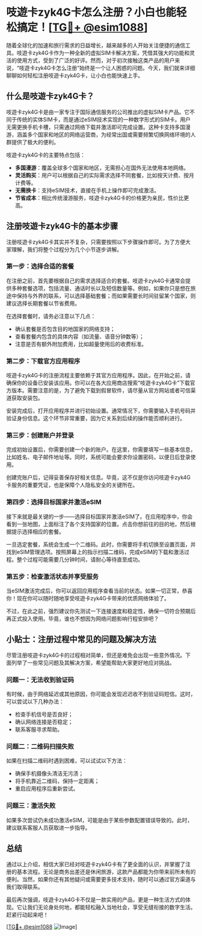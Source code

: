 # 吱遊卡zyk4G卡怎么注册？小白也能轻松搞定！[[TG💪+ @esim1088](https://t.me/s/esim1088)]

随着全球化的加速和旅行需求的日益增长，越来越多的人开始关注便捷的通信工具。吱遊卡zyk4G卡作为一种全新的虚拟SIM卡解决方案，凭借其强大的功能和灵活的使用方式，受到了广泛的好评。然而，对于初次接触这类产品的用户来说，“吱遊卡zyk4G卡怎么注册”始终是一个让人困惑的问题。今天，我们就来详细聊聊如何轻松注册吱遊卡zyk4G卡，让小白也能快速上手。

## 什么是吱遊卡zyk4G卡？

吱遊卡zyk4G卡是由一家专注于国际通信服务的公司推出的虚拟SIM卡产品。它不同于传统的实体SIM卡，而是通过eSIM技术实现的一种数字形式的SIM卡。用户无需更换手机卡槽，只需通过网络下载并激活即可完成设置。这种卡支持多国漫游，涵盖多个国家和地区的网络运营商，为经常出国或需要频繁切换网络环境的人群提供了极大的便利。

吱遊卡zyk4G卡的主要特点包括：

- **多国漫游**：覆盖全球多个国家和地区，无需担心在国外无法使用本地网络。
- **灵活购买**：用户可以根据自己的实际需求选择不同套餐，比如按天计费、按月计费等。
- **无需换卡**：支持eSIM技术，直接在手机上操作即可完成激活。
- **节省成本**：相比传统漫游服务，吱遊卡zyk4G卡的价格更为亲民，性价比更高。

## 注册吱遊卡zyk4G卡的基本步骤

注册吱遊卡zyk4G卡其实并不复杂，只需要按照以下步骤操作即可。为了方便大家理解，我们将整个过程分为几个小节逐步讲解。

### 第一步：选择合适的套餐

在注册之前，首先要根据自己的需求选择适合的套餐。吱遊卡zyk4G卡通常会提供多种套餐选项，包括流量、通话时长以及短信数量等。例如，如果你只是想在旅途中保持与外界的联系，可以选择基础套餐；而如果需要长时间驻留某个国家，则建议选择长期套餐以节省费用。

在选择套餐时，请务必注意以下几点：
- 确认套餐是否包含目的地国家的网络支持；
- 查看套餐内包含的具体内容（如流量、语音分钟数等）；
- 注意是否有额外附加费用，比如超量使用后的收费标准。

### 第二步：下载官方应用程序

吱遊卡zyk4G卡的注册流程主要依赖于其官方应用程序。因此，在开始之前，请确保你的设备已安装该应用。你可以在各大应用商店搜索“吱遊卡zyk4G卡”下载官方版本。需要注意的是，为了避免下载到假冒软件，请尽量从官方网站或者可信渠道获取安装包。

安装完成后，打开应用程序并进行初始设置。通常情况下，你需要输入手机号码并验证身份信息。这个环节非常重要，因为它关系到后续的操作能否顺利进行。

### 第三步：创建账户并登录

完成初始设置后，你需要创建一个新的账户。在这里，你需要填写一些基本信息，比如姓名、电子邮件地址等。同时，系统可能会要求你设置密码，以便日后登录使用。

创建完账户后，记得妥善保存好相关信息。毕竟，这不仅是你访问吱遊卡zyk4G卡服务的重要凭证，也是保障个人隐私安全的关键所在。

### 第四步：选择目标国家并激活eSIM

接下来就是最关键的一步——选择目标国家并激活eSIM了。在应用程序中，你会看到一张地图，上面标注了各个支持国家的位置。点击你想前往的目的地，然后根据提示选择相应的套餐。

一旦选定套餐，系统会生成一个二维码。此时，你需要将手机切换至设置页面，并找到eSIM管理选项。按照屏幕上的指示扫描二维码，完成eSIM的下载和激活过程。整个过程可能需要几分钟时间，请耐心等待直至成功。

### 第五步：检查激活状态并享受服务

当eSIM激活完成后，你可以返回应用程序查看当前的状态。如果一切正常，恭喜你！现在你可以随时随地享受吱遊卡zyk4G卡带来的优质网络体验了。

不过，在此之前，强烈建议你先测试一下连接速度和稳定性，确保一切符合预期后再正式投入使用。毕竟，谁也不想因为网络问题影响行程安排吧？

## 小贴士：注册过程中常见的问题及解决方法

尽管注册吱遊卡zyk4G卡的过程相对简单，但还是难免会出现一些意外情况。下面列举了一些常见问题及其解决方案，希望能帮助大家更好地应对挑战。

### 问题一：无法收到验证码

有时候，由于网络延迟或其他原因，你可能会发现迟迟收不到验证码短信。这时，可以尝试以下几种办法：
- 检查手机信号是否良好；
- 确认网络连接是否稳定；
- 联系客服寻求帮助。

### 问题二：二维码扫描失败

如果在扫描二维码时遇到困难，可以试试以下方法：
- 确保手机摄像头清洁无污渍；
- 将手机靠近二维码，保持一定距离；
- 重启应用程序后重新尝试。

### 问题三：激活失败

如果多次尝试仍未成功激活eSIM，可能是由于某些参数配置错误导致的。此时，建议联系客服人员获取进一步指导。

## 总结

通过以上介绍，相信大家已经对吱遊卡zyk4G卡有了更全面的认识，并掌握了注册的基本流程。无论是商务出差还是休闲旅游，这款产品都能为你带来前所未有的便利。当然，如果你还有其他疑问或需要更多技术支持，随时可以通过官方渠道与我们取得联系。

最后再次强调，吱遊卡zyk4G卡不仅是一款实用的产品，更是一种生活方式的体现。它让我们无论身处何地，都能轻松融入当地社会，享受无缝衔接的数字生活。赶紧行动起来吧！

[[TG💪+ @esim1088](https://t.me/s/esim1088) ![Image](https://i.postimg.cc/4NQfJmqS/Snipaste-2025-05-13-00-14-12.png)]